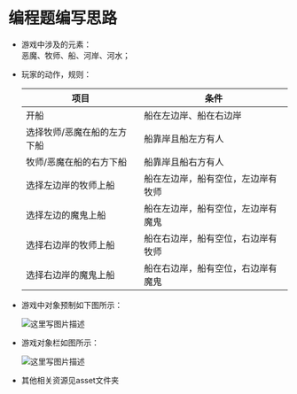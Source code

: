 # 编程题编写思路
- 游戏中涉及的元素：  
  恶魔、牧师、船、河岸、河水；  
- 玩家的动作，规则：  

  | 项目 |	条件 |
  | -------------- | ---------------------------------- |
  | 开船	| 船在左边岸、船在右边岸 |
  | 选择牧师/恶魔在船的左方下船 |	船靠岸且船左方有人 |
  | 牧师/恶魔在船的右方下船 |	船靠岸且船右方有人 |
  | 选择左边岸的牧师上船 |	船在左边岸，船有空位，左边岸有牧师 |
  | 选择左边的魔鬼上船 |	船在左边岸，船有空位，左边岸有魔鬼 |
  | 选择右边岸的牧师上船 |	船在右边岸，船有空位，右边岸有牧师 |
  | 选择右边岸的魔鬼上船 |	船在右边岸，船有空位，右边岸有魔鬼 |  
  
- 游戏中对象预制如下图所示：  

    ![这里写图片描述](https://img-blog.csdn.net/20180403224152664?watermark/2/text/aHR0cHM6Ly9ibG9nLmNzZG4ubmV0L291c3VpeGlu/font/5a6L5L2T/fontsize/400/fill/I0JBQkFCMA==/dissolve/70)  
  
- 游戏对象栏如图所示：  

	![这里写图片描述](https://img-blog.csdn.net/20180403224341457?watermark/2/text/aHR0cHM6Ly9ibG9nLmNzZG4ubmV0L291c3VpeGlu/font/5a6L5L2T/fontsize/400/fill/I0JBQkFCMA==/dissolve/70)  
  
- 其他相关资源见asset文件夹
